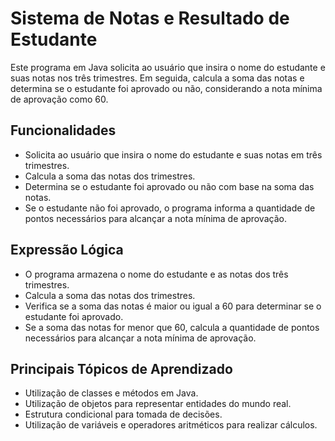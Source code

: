 # Sistema de Notas e Resultado de Estudante

Este programa em Java solicita ao usuário que insira o nome do estudante e suas notas nos três trimestres. 
Em seguida, calcula a soma das notas e determina se o estudante foi aprovado ou não, considerando a nota mínima de aprovação como 60.

## Funcionalidades

- Solicita ao usuário que insira o nome do estudante e suas notas em três trimestres.
- Calcula a soma das notas dos trimestres.
- Determina se o estudante foi aprovado ou não com base na soma das notas.
- Se o estudante não foi aprovado, o programa informa a quantidade de pontos necessários para alcançar a nota mínima de aprovação.

## Expressão Lógica

- O programa armazena o nome do estudante e as notas dos três trimestres.
- Calcula a soma das notas dos trimestres.
- Verifica se a soma das notas é maior ou igual a 60 para determinar se o estudante foi aprovado.
- Se a soma das notas for menor que 60, calcula a quantidade de pontos necessários para alcançar a nota mínima de aprovação.

## Principais Tópicos de Aprendizado

- Utilização de classes e métodos em Java.
- Utilização de objetos para representar entidades do mundo real.
- Estrutura condicional para tomada de decisões.
- Utilização de variáveis e operadores aritméticos para realizar cálculos.

    

